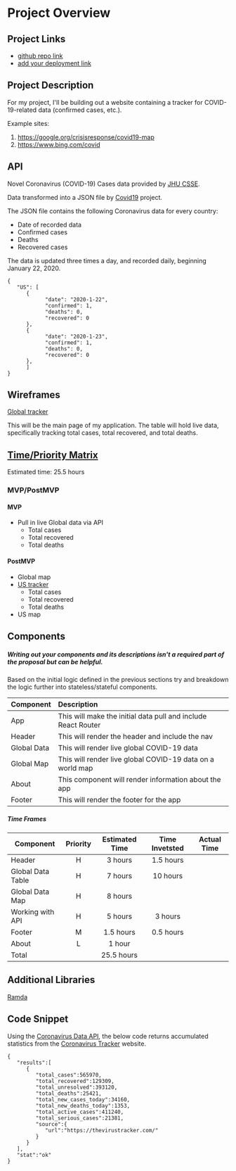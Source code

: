 # Project Overview

## Project Links

- [github repo link](https://github.com/carlynicholson/react-project)
- [add your deployment link](https://novel-covid19.netlify.com/)

## Project Description

For my project, I'll be building out a website containing a tracker for COVID-19-related data (confirmed cases, etc.). 

Example sites:
1. https://google.org/crisisresponse/covid19-map
2. https://www.bing.com/covid


## API

Novel Coronavirus (COVID-19) Cases data provided by [JHU CSSE](https://github.com/CSSEGISandData/COVID-19).

Data transformed into a JSON file by [Covid19](https://github.com/pomber/covid19) project. 

The JSON file contains the following Coronavirus data for every country: 
- Date of recorded data
- Confirmed cases
- Deaths
- Recovered cases

The data is updated three times a day, and recorded daily, beginning January 22, 2020.


```
{
   "US": [
      {
            "date": "2020-1-22",
            "confirmed": 1,
            "deaths": 0,
            "recovered": 0
      },
      {
            "date": "2020-1-23",
            "confirmed": 1,
            "deaths": 0,
            "recovered": 0
      },
      ]
}
```


## Wireframes

[Global tracker](https://res.cloudinary.com/df6sigxz7/image/upload/v1585329950/covid-tracker/project-worksheet/covid-tracker.png)

This will be the main page of my application. The table will hold live data, specifically tracking total cases, total recovered, and total deaths. 


## [Time/Priority Matrix](https://res.cloudinary.com/df6sigxz7/image/upload/v1585278437/covid-tracker/project-worksheet/priority_matrix.png)

Estimated time: 25.5 hours

### MVP/PostMVP

#### MVP 
- Pull in live Global data via API
	- Total cases
	- Total recovered
	- Total deaths

#### PostMVP

- Global map
- [US tracker](https://res.cloudinary.com/df6sigxz7/image/upload/v1585277946/covid-tracker/project-worksheet/main.png)
	- Total cases
	- Total recovered
	- Total deaths
- US map

## Components
##### Writing out your components and its descriptions isn't a required part of the proposal but can be helpful.

Based on the initial logic defined in the previous sections try and breakdown the logic further into stateless/stateful components. 

| Component | Description | 
| --- | :--- | 
| App | This will make the initial data pull and include React Router | 
| Header | This will render the header and include the nav | 
| Global Data | This will render live global COVID-19 data | 
| Global Map | This will render live global COVID-19 data on a world map | 
| About | This component will render information about the app | 
| Footer | This will render the footer for the app | 

##### Time Frames

| Component | Priority | Estimated Time | Time Invetsted | Actual Time |
| --- | :---: |  :---: | :---: | :---: |
| Header | H | 3 hours | 1.5 hours |   |
| Global Data Table | H | 7 hours | 10 hours |   |
| Global Data Map | H | 8 hours |   |   |
| Working with API | H | 5 hours | 3 hours |   |
| Footer | M | 1.5 hours | 0.5 hours |   |
| About | L | 1 hour |   |   |
| Total |   | 25.5 hours |   |   |

## Additional Libraries
 [Ramda](https://ramdajs.com/docs/)

## Code Snippet

Using the [Coronavirus Data API](https://thevirustracker.com/api), the below code returns accumulated statistics from the [Coronavirus Tracker](https://thevirustracker.com/) website. 

```
{
   "results":[
      {
         "total_cases":565970,
         "total_recovered":129309,
         "total_unresolved":393120,
         "total_deaths":25421,
         "total_new_cases_today":34160,
         "total_new_deaths_today":1353,
         "total_active_cases":411240,
         "total_serious_cases":21381,
         "source":{
            "url":"https://thevirustracker.com/"
         }
      }
   ],
   "stat":"ok"
}
```
